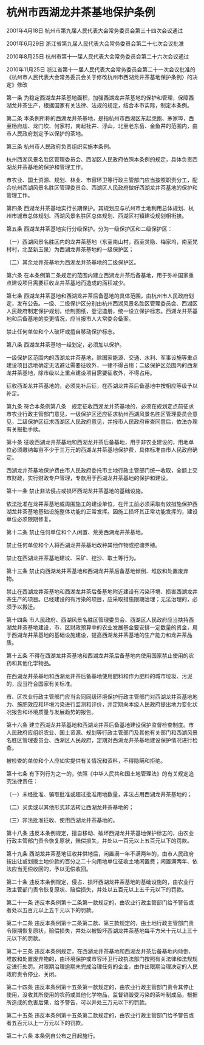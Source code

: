 # 杭州市西湖龙井茶基地保护条例

2001年4月18日 杭州市第九届人民代表大会常务委员会第三十四次会议通过

2001年6月29日 浙江省第九届人民代表大会常务委员会第二十七次会议批准

2010年8月25日 杭州市第十一届人民代表大会常务委员会第二十六次会议通过

2010年11月25日 浙江省第十一届人民代表大会常务委员会第二十一次会议批准的《杭州市人民代表大会常务委员会关于修改杭州市西湖龙井茶基地保护条例〉的决定》修改



第一条 为稳定西湖龙井茶基地面积，加强西湖龙井茶基地的保护和管理，保障西湖龙井茶生产，根据国家有关法律、法规的规定，结合本市实际，制定本条例。

第二条 本条例所称的西湖龙井茶基地，是指杭州市西湖区东起虎跑、茅家埠，西至杨府庙、龙门坎、何家村，南起社井、浮山，北至老东岳、金鱼井的范围内，由市人民政府划定予以保护的茶地。

第三条 杭州市人民政府负责组织实施本条例。

杭州西湖风景名胜区管理委员会、西湖区人民政府依照本条例的规定，具体负责西湖龙井茶基地的保护和管理工作。

市农业、国土资源、规划、林业、市容环卫等行政主管部门应当按照职责分工，配合杭州西湖风景名胜区管理委员会、西湖区人民政府做好西湖龙井茶基地的保护和管理工作。

第四条 西湖龙井茶基地实行长期保护。其规划应与杭州市土地利用总体规划、杭州市城市总体规划、西湖风景名胜区总体规划、西湖区村镇建设规划相衔接。

第五条 西湖龙井茶基地实行分级保护。分为一级保护区和二级保护区：

（一）西湖风景名胜区内的龙井茶基地（东至南山村，西至灵隐、梅家坞，南至梵村村，北至新玉泉）为西湖龙井茶基地的一级保护区；

（二）其余龙井茶基地为西湖龙井茶基地的二级保护区。

第六条 在本条例第二条规定的范围内建立西湖龙井茶后备基地，用于弥补国家重点建设项目需要征收龙井茶基地而造成的面积减少。

第七条 西湖龙井茶基地和西湖龙井茶后备基地的具体范围，由杭州市人民政府划定，发布公告。一级、二级保护区分别由杭州西湖风景名胜区管理委员会、西湖区人民政府制定保护规划，绘制图纸，登记造册，统一设立保护标志。西湖龙井茶基地和后备基地的变更情况，应当报市人大常委会备案。

禁止任何单位和个人破坏或擅自移动保护标志。

第八条 西湖龙井茶基地一经划定，必须加以保护。

一级保护区范围内的西湖龙井茶基地，除国家能源、交通、水利、军事设施等重点建设项目选地确定无法避让需要征收外，一律不得占用；二级保护区范围内的西湖龙井茶基地，除市级以上重点建设项目需要征收外，不得占用。

征收西湖龙井茶基地的，必须先补后征，在西湖龙井茶后备基地中按相应等级予以补足。

第九条 符合本条例第八条　规定征收西湖龙井茶基地的，必须在规划定点前征求市农业行政主管部门意见，一级保护区还应征求杭州西湖风景名胜区管理委员会意见，二级保护区征求西湖区人民政府意见，并报市人民政府审查同意后，依法办理有关报批手续。

第十条 征收西湖龙井茶基地和西湖龙井茶后备基地，用于非农业建设的，用地单位必须缴纳每亩不少于三万元的西湖龙井茶基地保护费，具体标准由市人民政府确定。

西湖龙井茶基地保护费由市人民政府委托市土地行政主管部门统一收取，全额上交市财政，实行财政专户管理，专款用于西湖龙井茶基地的保护和建设。

第十一条 禁止非法侵占或损坏西湖龙井茶基地的基础设施。

依法批准在龙井茶基地或周围施工的建设单位，在开工前必须采取有效措施保护西湖龙井茶基地基础设施整体功能的正常发挥。因施工损坏其正常功能发挥的，建设单位必须限期修复。

第十二条 禁止任何单位和个人闲置、荒芜西湖龙井茶基地。

禁止任何单位和个人将西湖龙井茶基地改种其他作物或挖塘养殖。

禁止在西湖龙井茶基地建坟、采矿、挖沙、取土等行为。

第十三条 禁止向西湖龙井茶基地和西湖龙井茶后备基地倾倒、堆放和处置废弃物。

禁止在西湖龙井茶基地和西湖龙井茶后备基地附近建设有污染环境、损害西湖龙井茶生产的项目。已经建设的有污染的项目，应采取措施限期治理；无法治理的，必须予以搬迁。

第十四条 市人民政府、西湖风景名胜区管理委员会、西湖区人民政府应当扶持西湖龙井茶基地建设，市、区财政预算中的农业发展基金要安排一定数量的资金，用于西湖龙井茶基地的基础设施建设，提高西湖龙井茶基地的生产能力和龙井茶品质。

第十五条 不得在西湖龙井茶基地和西湖龙井茶后备基地内使用国家禁止使用的农药和其他化学物品。

在西湖龙井茶基地和西湖龙井茶后备基地使用肥料和作为肥料的城市垃圾、污泥的，应当符合国家有关标准。

市、区农业行政主管部门应当会同同级环境保护行政主管部门对西湖龙井茶基地地力、施肥效应和环境污染进行监测和评价，并定期向本级人民政府提出地力变化状况报告和环境质量与发展趋势的报告。

第十六条 建立西湖龙井茶基地和西湖龙井茶后备基地建设保护监督检查制度。市人民政府应组织农业、国土资源、规划等行政主管部门及其他有关部门和西湖风景名胜区管理委员会、西湖区人民政府，定期对西湖龙井茶基地建设保护情况进行检查。

被检查的单位和个人应如实提供有关情况和资料，不得隐瞒和拒绝。

第十七条 有下列行为之一的，依照《中华人民共和国土地管理法》的有关规定追究法律责任：

（一）未经批准、骗取批准或超过批准用地数量，非法占用西湖龙井茶基地的；

（二）买卖或以其他形式非法转让西湖龙井茶基地的；

（三）非法批准征收、使用西湖龙井茶基地的。

第十八条 违反本条例规定，擅自移动、破坏西湖龙井茶基地保护标志的，由农业行政主管部门责令恢复原状，赔偿损失，并处以一百元以上五百元以下的罚款。

第十九条 西湖龙井茶基地征收并供地后，闲置满一年不满两年的，由市人民政府按出让或划拨土地价款的百分之二十向用地单位征收土地闲置费；闲置满两年、依法应当无偿收回的，予以无偿收回。

第二十条 违反本条例规定，侵占、损坏西湖龙井茶基地的基础设施的，由农业行政主管部门责令恢复原状、赔偿损失，并处以五百元以上五千元以下的罚款。

第二十一条 违反本条例第十二条第一款规定的，由农业行政主管部门给予警告或者处以五百元以上五千元以下的罚款。

第二十二条 违反本条例第十二条第二款、第三款规定的，由土地行政主管部门责令限期恢复原状，赔偿损失，并处以被毁坏西湖龙井茶基地每平方米十元以上三十元以下的罚款。

第二十三条 违反本条例规定，在西湖龙井茶基地和西湖龙井茶后备基地内倾倒、堆放和处置废弃物的，由环境保护或市容环卫行政执法部门按照有关法律和法规规定进行处罚。对限期治理逾期未完成治理任务的企业，由作出限期治理决定的人民政府责令停业、关闭。

第二十四条 违反本条例第十五条第一款规定的，由农业行政主管部门责令其停止使用，没收其所使用的农药或其他化学物品，监督销毁受污染的茶叶制成品，根据所造成的危害后果，给予警告，可以并处三万元以下的罚款。

第二十五条 违反本条例第十五条第二款规定的，由农业行政主管部门给予警告或者五百元以上一万元以下的罚款。

第二十六条 本条例自公布之日起施行。